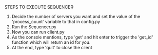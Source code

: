 STEPS TO EXECUTE SEQUENCER:

1. Decide the number of servers you want and set the value of the 'process_count' variable to that in config.py
2. Run the Sequencer.py
3. Now you can run client.py
4. As the console mentions, type 'get' and hit enter to trigger the 'get_id" function which will return an id for you.
5. At the end, type 'quit' to close the client
